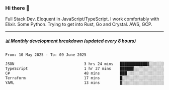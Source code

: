 ### Hi there 👋

Full Stack Dev. Eloquent in JavaScript/TypeScript. I work comfortably with Elixir. Some Python. Trying to get into Rust, Go and Crystal. AWS, GCP.

***

##### 📊 Monthly development breakdown (updated every 8 hours)

<!--START_SECTION:waka-->

```txt
From: 10 May 2025 - To: 09 June 2025

JSON                               3 hrs 24 mins   ████████████▓░░░░░░░░░░░░   50.91 %
TypeScript                         1 hr 37 mins    ██████░░░░░░░░░░░░░░░░░░░   24.17 %
C#                                 48 mins         ███░░░░░░░░░░░░░░░░░░░░░░   12.01 %
Terraform                          17 mins         █░░░░░░░░░░░░░░░░░░░░░░░░   04.34 %
YAML                               13 mins         ▓░░░░░░░░░░░░░░░░░░░░░░░░   03.27 %
```

<!--END_SECTION:waka-->
